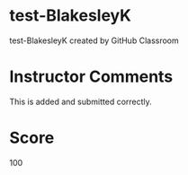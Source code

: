 # test-BlakesleyK
test-BlakesleyK created by GitHub Classroom
# Instructor Comments

This is added and submitted correctly.

# Score

100

